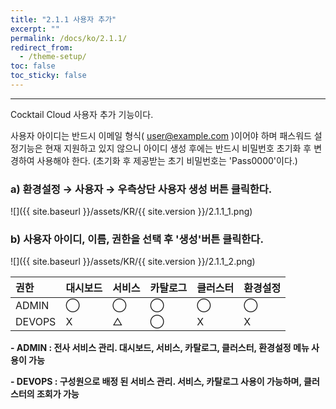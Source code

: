 ```yaml
---
title: "2.1.1 사용자 추가"
excerpt: ""
permalink: /docs/ko/2.1.1/
redirect_from:
  - /theme-setup/
toc: false
toc_sticky: false
---
```


---
Cocktail Cloud 사용자 추가 기능이다.

사용자 아이디는 반드시 이메일 형식\( user@example.com \)이어야 하며 패스워드 설정기능은 현재 지원하고 있지 않으니 아이디 생성 후에는 반드시 비밀번호 초기화 후 변경하여 사용해야 한다.
\(초기화 후 제공받는 초기 비밀번호는 'Pass0000'이다.\)

### a\) 환경설정 → 사용자 → 우측상단 사용자 생성 버튼 클릭한다.
![]({{ site.baseurl }}/assets/KR/{{ site.version }}/2.1.1_1.png)
### b\) 사용자 아이디, 이름, 권한을 선택 후 '생성'버튼 클릭한다.
![]({{ site.baseurl }}/assets/KR/{{ site.version }}/2.1.1_2.png)


| **권한** | **대시보드** | **서비스** | **카탈로그** | **클러스터** | **환경설정** |
| :----- | :------- | :------ | :------- | :------- | :------- |
| ADMIN  | ⃝        | ⃝       | ⃝        | ⃝        | ⃝        |
| DEVOPS | X        | △       | ⃝        | X        | X        |

**- ADMIN : 전사 서비스 관리. 대시보드, 서비스, 카탈로그, 클러스터, 환경설정 메뉴 사용이 가능**

**- DEVOPS : 구성원으로 배정 된 서비스 관리. 서비스, 카탈로그 사용이 가능하며, 클러스터의 조회가 가능**
